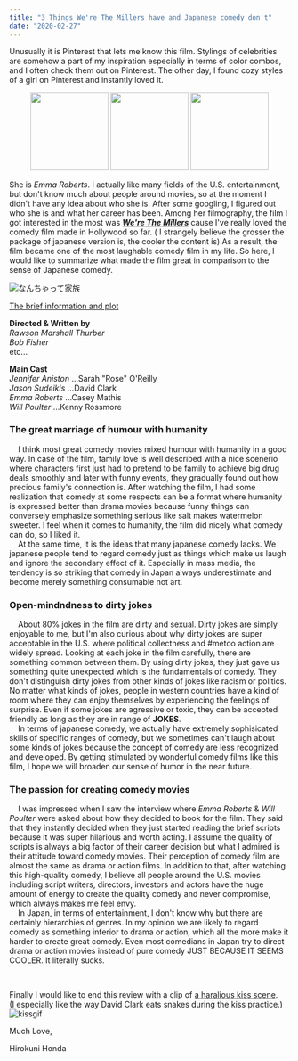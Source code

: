 ```yaml
---
title: "3 Things We're The Millers have and Japanese comedy don't"
date: "2020-02-27"
---
```


Unusually it is Pinterest that lets me know this film. Stylings of celebrities are somehow a part of my inspiration especially in terms of color combos, and I often check them out on Pinterest. The other day, I found cozy styles of a girl on Pinterest and instantly loved it.    
<div style="text-align:center;">
  <img src="https://i.pinimg.com/564x/88/94/13/8894131116ec43d83d52cb885f82685d.jpg" width="140">
  <img src="https://i.pinimg.com/564x/61/2b/7e/612b7e570e6e15ffd2b910f4efcfe68d.jpg" width="140">  
  <img src="https://i.pinimg.com/564x/f4/04/68/f404682c735d58723183f5bc6d3509ad.jpg" width="140">  
</div>

She is _Emma Roberts_. I actually like many fields of the U.S. entertainment, but don't know much about people around movies, so at the moment I didn't have any idea about who she is. After some googling, I figured out who she is and what her career has been. Among her filmography, the film I got interested in the most was [**_We're The Millers_**](https://www.imdb.com/title/tt1723121/?ref_=nm_knf_i1) cause I've really loved the comedy film made in Hollywood so far. ( I strangely believe the grosser the package of japanese version is, the cooler the content is) As a result, the film became one of the most laughable comedy film in my life. So here, I would like to summarize what made the film great in comparison to the sense of Japanese comedy.

![なんちゃって家族](http://solismagazine.com/wp-content/uploads/2013/08/were-the-millers-jennifer-aniston-jason-sudeikis_0.jpg)  

[The brief information and plot]( https://en.wikipedia.org/wiki/We%27re_the_Millers )

**Directed & Written by**  
_Rawson Marshall Thurber_   
_Bob Fisher_   
etc...

**Main Cast**     
_Jennifer Aniston_  ...Sarah "Rose" O'Reilly  
_Jason Sudeikis_  ...David Clark  
_Emma Roberts_  ...Casey Mathis  
_Will Poulter_  ...Kenny Rossmore  

### The great marriage of humour with humanity

&nbsp;&nbsp;&nbsp;&nbsp;I think most great comedy movies mixed humour with humanity in a good way. In case of the film, family love is well described with a nice scenerio where characters first just had to pretend to be family to achieve big drug deals smoothly and later with funny events, they gradually found out how precious family's connection is. After watching the film, I had some realization that comedy at some respects can be a format where humanity is expressed better than drama movies because funny things can conversely emphasize something serious like salt makes watermelon sweeter. I feel when it comes to humanity, the film did nicely what comedy can do, so I liked it.  
&nbsp;&nbsp;&nbsp;&nbsp;At the same time, it is the ideas that many japanese comedy lacks. We japanese people tend to regard comedy just as things which make us laugh and ignore the secondary effect of it. Especially in mass media, the tendency is so striking that comedy in Japan always underestimate and become merely something consumable not art.

### Open-mindndness to dirty jokes  

&nbsp;&nbsp;&nbsp;&nbsp;About 80% jokes in the film are dirty and sexual. Dirty jokes are simply enjoyable to me, but I'm also curious about why dirty jokes are super acceptable in the U.S. where political collectness and #metoo action are widely spread. Looking at each joke in the film carefully, there are something common between them. By using dirty jokes, they just gave us something quite unexpected which is the fundamentals of comedy. They don't distinguish dirty jokes from other kinds of jokes like racism or politics. No matter what kinds of jokes, people in western countries have a kind of room where they can enjoy themselves by experiencing the feelings of surprise. Even if some jokes are agressive or toxic, they can be accepted friendly as long as they are in range of **JOKES**.   
&nbsp;&nbsp;&nbsp;&nbsp;In terms of japanese comedy, we actually have extremely sophisicated skills of specific ranges of comedy, but we sometimes can't laugh about some kinds of jokes because the concept of comedy are less recognized and developed. By getting  stimulated by wonderful comedy films like this film,  I hope we will broaden our sense of humor in the near future.




### The passion for creating comedy movies

&nbsp;&nbsp;&nbsp;&nbsp;I was impressed when I saw the interview where _Emma Roberts_ & _Will Poulter_ were asked about how they decided to book for the film. They said that they instantly decided when they just started reading the brief scripts because it was super hilarious and worth acting. I assume the quality of scripts is always a big factor of their career decision but what I admired is their attitude toward comedy movies. Their perception of comedy film are almost the same as drama or action films. In addition to that, after watching this high-quality comedy, I believe all people around the U.S. movies including script writers, directors, investors and actors have the huge amount of energy to create the quality comedy and never compromise, which always makes me feel envy.  
&nbsp;&nbsp;&nbsp;&nbsp;In Japan, in terms of entertainment, I don't know why but there are certainly hierarchies of genres. In my opinion we are likely to regard comedy as something inferior to drama or action, which all the more make it harder to create great comedy. Even most comedians in Japan try to direct drama or action movies instead of pure comedy JUST BECAUSE IT SEEMS COOLER. It literally sucks. 

  
<br>  

Finally I would like to end this review with a clip of [a haralious kiss scene](https://www.youtube.com/watch?time_continue=1&v=UFmC0z_GpoU&feature=emb_title).  
(I especially like the way David Clark eats snakes during the kiss practice.)
![kissgif](https://i.gifer.com/5tYu.gif)


Much Love,

Hirokuni Honda
